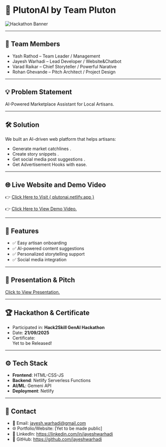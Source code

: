 # 🚀 PlutonAI by Team Pluton

![Hackathon Banner](https://raw.githubusercontent.com/jayeshwarhadi/jayeshwarhadi/ad069ca8f2da410ae05dfb0e8980db715617c41c/assets/PlutonAI/banner.png)

---

## 👥 Team Members
- Yash Rathod – Team Leader / Management  
- Jayesh Warhadi – Lead Developer / Website&Chatbot  
- Varad Raikar – Chief Storyteller / Powerful Narative  
- Rohan Ghevande – Pitch Architect / Project Design  

---

## 💡 Problem Statement
AI-Powered Marketplace Assistant for Local Artisans.

---

## 🛠️ Solution
We built an AI-driven web platform that helps artisans:
- Generate market catchlines  .
- Create story snippets  .
- Get social media post suggestions . 
- Get Advertisement Hooks with ease. 

---

## 🌐 Live Website and Demo Video
👉 [Click Here to Visit { plutonai.netlify.app }](https://plutonai.netlify.app/)

👉 [Click Here to View Demo Video.](https://youtu.be/n5rslG31NcA)

---

## 📂 Features
- ✅ Easy artisan onboarding  
- ✅ AI-powered content suggestions  
- ✅ Personalized storytelling support  
- ✅ Social media integration  

---

## 📸 Presentation & Pitch
  
[Click to View Presentation.](https://github.com/jayeshwarhadi/jayeshwarhadi/blob/e34dfe0f4d32dd631110aa4c16258cda2badf2c5/assets/PlutonAI/GenAI.pdf)

---

## 🏆 Hackathon & Certificate
- Participated in: **Hack2Skill GenAI Hackathon**  
- Date: **21/09/2025**  
- Certificate:  
  Yet to be Released!
  <!-- ![Certificate](./assets/certificate.png)   -->

---

## ⚙️ Tech Stack
- **Frontend**: HTML-CSS-JS  
- **Backend**: Netlify Serverless Functions  
- **AI/ML**: Gemeni API 
- **Deployment**: Netlify  

---

## 📧 Contact
- 📩 Email: jayesh.warhadi@gmail.com
- 🌐 Portfolio/Website: [Yet to be made public]
- 💼 LinkedIn: https://linkedin.com/in/jayeshwarhadi 
- 🐙 GitHub: https://github.com/jayeshwarhadi  
